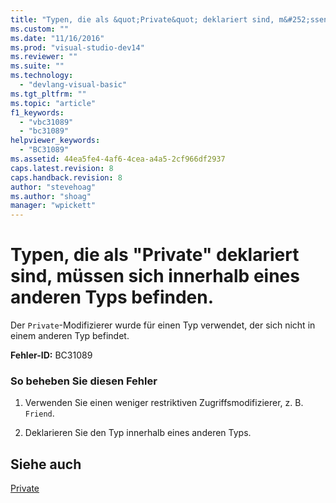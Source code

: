 ```yaml
---
title: "Typen, die als &quot;Private&quot; deklariert sind, m&#252;ssen sich innerhalb eines anderen Typs befinden. | Microsoft Docs"
ms.custom: ""
ms.date: "11/16/2016"
ms.prod: "visual-studio-dev14"
ms.reviewer: ""
ms.suite: ""
ms.technology: 
  - "devlang-visual-basic"
ms.tgt_pltfrm: ""
ms.topic: "article"
f1_keywords: 
  - "vbc31089"
  - "bc31089"
helpviewer_keywords: 
  - "BC31089"
ms.assetid: 44ea5fe4-4af6-4cea-a4a5-2cf966df2937
caps.latest.revision: 8
caps.handback.revision: 8
author: "stevehoag"
ms.author: "shoag"
manager: "wpickett"
---
```

# Typen, die als &quot;Private&quot; deklariert sind, m&#252;ssen sich innerhalb eines anderen Typs befinden.
Der `Private`\-Modifizierer wurde für einen Typ verwendet, der sich nicht in einem anderen Typ befindet.  
  
 **Fehler\-ID:** BC31089  
  
### So beheben Sie diesen Fehler  
  
1.  Verwenden Sie einen weniger restriktiven Zugriffsmodifizierer, z. B. `Friend`.  
  
2.  Deklarieren Sie den Typ innerhalb eines anderen Typs.  
  
## Siehe auch  
 [Private](../../visual-basic/language-reference/modifiers/private.md)